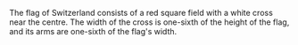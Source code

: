 The flag of Switzerland consists of a red square field with a white cross near the centre. The width of the cross is one-sixth of the height of the flag, and its arms are one-sixth of the flag's width.